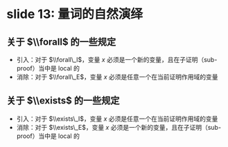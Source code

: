 
slide 13: 量词的自然演绎
=================


关于 $\\forall$ 的一些规定
-------------------


* 引入：对于 $\\forall\_I$，变量 $x$ 必须是一个新的变量，且在子证明（sub\-proof）当中是 local 的
* 消除：对于 $\\forall\_E$，变量 $x$ 必须是任意一个在当前证明作用域的变量


关于 $\\exists$ 的一些规定
-------------------


* 引入：对于 $\\exists\_I$，变量 $x$ 必须是任意一个在当前证明作用域的变量
* 消除：对于 $\\exists\_E$，变量 $x$ 必须是一个新的变量，且在子证明（sub\-proof）当中是 local 的


